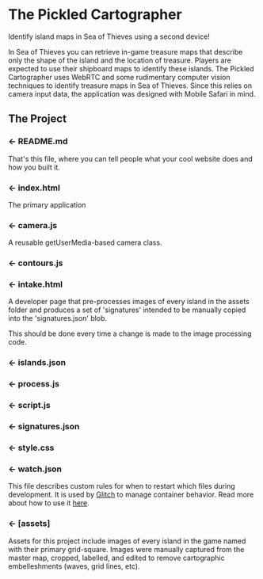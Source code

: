 The Pickled Cartographer
========================

Identify island maps in Sea of Thieves using a second device!


In Sea of Thieves you can retrieve in-game treasure maps that describe only the shape of the island and the location of treasure. Players are expected to use their shipboard maps to identify these islands. The Pickled Cartographer uses WebRTC and some rudimentary computer vision techniques to identify treasure maps in Sea of Thieves. Since this relies on camera input data, the application was designed with Mobile Safari in mind.


The Project
------------

### ← README.md

That's this file, where you can tell people what your cool website does and how you built it.

### ← index.html

The primary application

### ← camera.js

A reusable getUserMedia-based camera class. 

### ← contours.js



### ← intake.html

A developer page that pre-processes images of every island in the assets folder and produces a set of 'signatures' intended to be manually copied into the 'signatures.json' blob.

This should be done every time a change is made to the image processing code.

### ← islands.json

### ← process.js

### ← script.js

### ← signatures.json

### ← style.css



### ← watch.json

This file describes custom rules for when to restart which files during development. It is used by [Glitch](glitch.com) to manage container behavior. Read more about how to use it [here](https://glitch.com/edit/#!/watch-json).

### ← [assets]

Assets for this project include images of every island in the game named with their primary grid-square. Images were manually captured from the master map, cropped, labelled, and edited to remove cartographic embelleshments (waves, grid lines, etc).